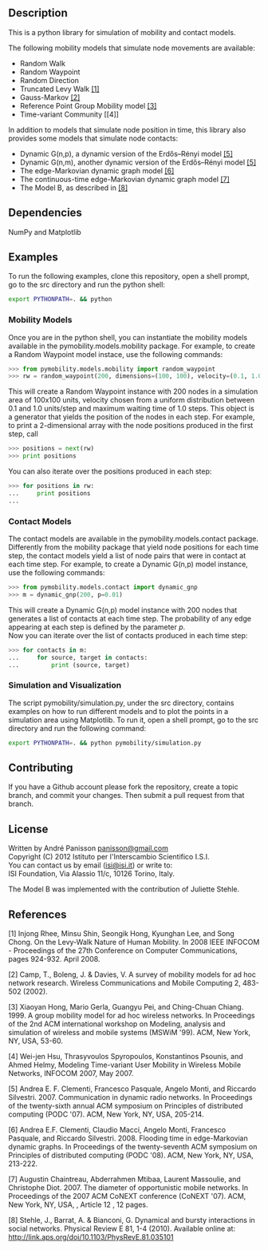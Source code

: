 Description
-----------
This is a python library for simulation of mobility and contact models.

The following mobility models that simulate node movements are available:

- Random Walk
- Random Waypoint
- Random Direction
- Truncated Levy Walk [[1]](#references)
- Gauss-Markov [[2]](#references)
- Reference Point Group Mobility model [[3]](#references)
- Time-variant Community [[4]]

In addition to models that simulate node position in time, this library also provides some models 
that simulate node contacts:
- Dynamic G(n,p), a dynamic version of the Erdős–Rényi model [[5]](#references)
- Dynamic G(n,m), another dynamic version of the Erdős–Rényi model [[5]](#references)
- The edge-Markovian dynamic graph model [[6]](#references)
- The continuous-time edge-Markovian dynamic graph model [[7]](#references)
- The Model B, as described in [[8]](#references)

Dependencies
------------
NumPy and Matplotlib

Examples
--------
To run the following examples, clone this repository, open a shell prompt, go to the src directory 
and run the python shell:
```bash
export PYTHONPATH=. && python
```
### Mobility Models
Once you are in the python shell, you can instantiate the mobility models available 
in the pymobility.models.mobility package.
For example, to create a Random Waypoint model instace, use the following commands:
```python
>>> from pymobility.models.mobility import random_waypoint
>>> rw = random_waypoint(200, dimensions=(100, 100), velocity=(0.1, 1.0), wt_max=1.0)
```
This will create a Random Waypoint instance with 200 nodes in a simulation area of 100x100 units, 
velocity chosen from a uniform distribution between 0.1 and 1.0 units/step
and maximum waiting time of 1.0 steps.
This object is a generator that yields the position of the nodes in each step.
For example, to print a 2-dimensional array with the node positions produced in the first step, call
```python
>>> positions = next(rw)
>>> print positions
```
You can also iterate over the positions produced in each step:
```python
>>> for positions in rw:
...     print positions
... 
```
### Contact Models
The contact models are available in the pymobility.models.contact package.
Differently from the mobility package that yield node positions for each time step, 
the contact models yield a list of node pairs that were in contact at each time step.
For example, to create a Dynamic G(n,p) model instance, use the following commands:
```python
>>> from pymobility.models.contact import dynamic_gnp
>>> m = dynamic_gnp(200, p=0.01)
```
This will create a Dynamic G(n,p) model instance with 200 nodes that generates a list of contacts
at each time step. 
The probability of any edge appearing at each step is defined by the parameter *p*.  
Now you can iterate over the list of contacts produced in each time step:
```python
>>> for contacts in m:
...     for source, target in contacts:
...         print (source, target)
```

### Simulation and Visualization
The script pymobility/simulation.py, under the src directory, contains examples on how to run different models 
and to plot the points in a simulation area using Matplotlib.
To run it, open a shell prompt, go to the src directory and run the following command:
```bash
export PYTHONPATH=. && python pymobility/simulation.py
```

Contributing
------------
If you have a Github account please fork the repository,
create a topic branch, and commit your changes.
Then submit a pull request from that branch.

License
-------
Written by André Panisson <panisson@gmail.com>  
Copyright (C) 2012 Istituto per l'Interscambio Scientifico I.S.I.  
You can contact us by email (isi@isi.it) or write to:  
ISI Foundation, Via Alassio 11/c, 10126 Torino, Italy.  

The Model B was implemented with the contribution of Juliette Stehle.

References
----------
[1] Injong Rhee, Minsu Shin, Seongik Hong, Kyunghan Lee, and Song Chong. On the Levy-Walk Nature of Human Mobility. 
    In 2008 IEEE INFOCOM - Proceedings of the 27th Conference on Computer Communications, pages 924-932. April 2008.

[2] Camp, T., Boleng, J. & Davies, V. A survey of mobility models for ad hoc network research. 
    Wireless Communications and Mobile Computing 2, 483-502 (2002).

[3] Xiaoyan Hong, Mario Gerla, Guangyu Pei, and Ching-Chuan Chiang. 1999. 
    A group mobility model for ad hoc wireless networks. In Proceedings of the 
    2nd ACM international workshop on Modeling, analysis and simulation of 
    wireless and mobile systems (MSWiM '99). ACM, New York, NY, USA, 53-60.

[4] Wei-jen Hsu, Thrasyvoulos Spyropoulos, Konstantinos Psounis, and Ahmed Helmy, 
    Modeling Time-variant User Mobility in Wireless Mobile Networks, INFOCOM 2007, May 2007.

[5] Andrea E. F. Clementi, Francesco Pasquale, Angelo Monti, and Riccardo Silvestri. 2007. 
    Communication in dynamic radio networks. In Proceedings of the twenty-sixth annual 
    ACM symposium on Principles of distributed computing (PODC '07). ACM, New York, NY, USA, 205-214.

[6] Andrea E.F. Clementi, Claudio Macci, Angelo Monti, Francesco Pasquale, and Riccardo Silvestri. 2008. 
    Flooding time in edge-Markovian dynamic graphs. In Proceedings of the 
    twenty-seventh ACM symposium on Principles of distributed computing (PODC '08). 
    ACM, New York, NY, USA, 213-222.

[7] Augustin Chaintreau, Abderrahmen Mtibaa, Laurent Massoulie, and Christophe Diot. 2007. 
    The diameter of opportunistic mobile networks. In Proceedings of the 
    2007 ACM CoNEXT conference (CoNEXT '07). ACM, New York, NY, USA, , Article 12 , 12 pages.

[8] Stehle, J., Barrat, A. & Bianconi, G. Dynamical and bursty interactions in social networks. 
    Physical Review E 81, 1-4 (2010). Available online at: http://link.aps.org/doi/10.1103/PhysRevE.81.035101
